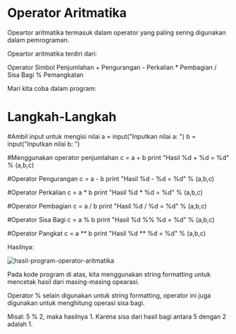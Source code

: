 # Operator Aritmatika
Opeartor aritmatika termasuk dalam operator yang paling sering digunakan dalam pemrograman.

Opeartor aritmatika terdiri dari:

Operator	Simbol
Penjumlahan	+
Pengurangan	-
Perkalian	*
Pembagian	/
Sisa Bagi	%
Pemangkatan

Mari kita coba dalam program:

# Langkah-Langkah

#Ambil input untuk mengisi nilai
a = input("Inputkan nilai a: ")
b = input("Inputkan nilai b: ")

#Menggunakan operator penjumlahan
c = a + b
print "Hasil %d + %d = %d" % (a,b,c)

#Operator Pengurangan
c = a - b
print "Hasil %d - %d = %d" % (a,b,c)

#Operator Perkalian
c = a * b
print "Hasil %d * %d = %d" % (a,b,c)

#Operator Pembagian
c = a / b
print "Hasil %d / %d = %d" % (a,b,c)

#Operator Sisa Bagi
c = a % b
print "Hasil %d %% %d = %d" % (a,b,c)

#Operator Pangkat
c = a ** b
print "Hasil %d ** %d = %d" % (a,b,c)

Hasilnya:

![hasil-program-operator-aritmatika](https://user-images.githubusercontent.com/56239989/67143772-089dfb00-f299-11e9-8bd7-3f6707cbfc81.png)

Pada kode program di atas, kita menggunakan string formatting untuk mencetak hasil dari masing-masing opearasi.

Operator % selain digunakan untuk string formatting, operator ini juga digunakan untuk menghitung operasi sisa bagi.

Misal: 5 % 2, maka hasilnya 1. Karena sisa dari hasil bagi antara 5 dengan 2 adalah 1.

